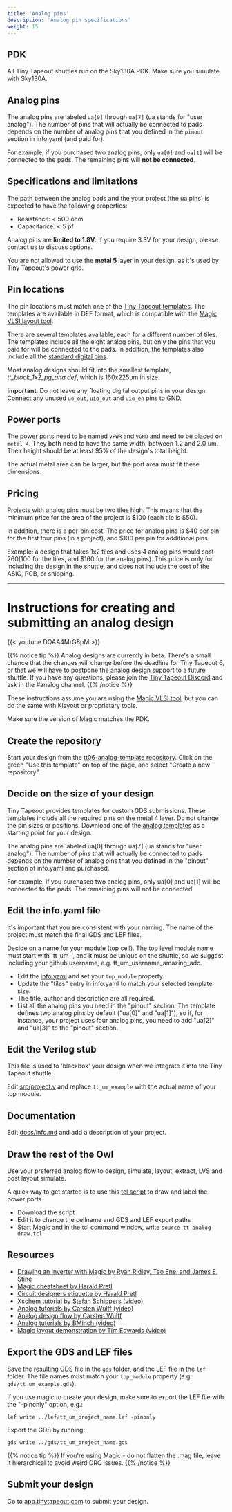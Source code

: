 ```yaml
---
title: 'Analog pins'
description: 'Analog pin specifications'
weight: 15
---
```


## PDK

All Tiny Tapeout shuttles run on the Sky130A PDK. Make sure you simulate with Sky130A.

## Analog pins

The analog pins are labeled `ua[0]` through `ua[7]` (ua stands for "user analog"). The number of pins that will actually be connected to pads depends on the number of analog pins that you defined in the `pinout` section in info.yaml (and paid for).

For example, if you purchased two analog pins, only `ua[0]` and `ua[1]` will be connected to the pads. The remaining pins will **not be connected**.

## Specifications and limitations

The path between the analog pads and the your project (the ua pins) is expected to have the following properties:

- Resistance: < 500 ohm
- Capacitance: < 5 pf

Analog pins are **limited to 1.8V**. If you require 3.3V for your design, please contact us to discuss options.

You are not allowed to use the **metal 5** layer in your design, as it's used by Tiny Tapeout's power grid.

## Pin locations

The pin locations must match one of the [Tiny Tapeout templates](https://github.com/TinyTapeout/tt-support-tools/tree/tt06/def/analog). The templates are available in DEF format, which is compatible with the [Magic VLSI layout tool](http://opencircuitdesign.com/magic/).

There are several templates available, each for a different number of tiles. The templates include all the eight analog pins, but only the pins that you paid for will be connected to the pads. In addition, the templates also include all the [standard digital pins](../gpio).

Most analog designs should fit into the smallest template, _tt_block_1x2_pg_ana.def_, which is 160x225um in size.

**Important**: Do not leave any floating digital output pins in your design. Connect any unused `uo_out`, `uio_out` and `uio_en` pins to GND.

## Power ports

The power ports need to be named `VPWR` and `VGND` and need to be placed on `metal 4`. They both need to have the same width, between 1.2 and 2.0 um. Their height should be at least 95% of the design's total height.

The actual metal area can be larger, but the port area must fit these dimensions.

## Pricing

Projects with analog pins must be two tiles high. This means that the minimum price for the area of the project is $100 (each tile is $50).

In addition, there is a per-pin cost. The price for analog pins is $40 per pin for the first four pins (in a project), and $100 per pin for additional pins.

Example: a design that takes 1x2 tiles and uses 4 analog pins would cost $260 ($100 for the tiles, and $160 for the analog pins). This price is only for including the design in the shuttle, and does not include the cost of the ASIC, PCB, or shipping.

---

# Instructions for creating and submitting an analog design

{{< youtube DQAA4MrG8pM >}}

{{% notice tip %}}
Analog designs are currently in beta. There's a small chance that the changes will change before the deadline for Tiny Tapeout 6, or that we will have to postpone the analog design support to a future shuttle. If you have any questions, please join the [Tiny Tapeout Discord](https://tinytapeout.com/discord) and ask in the #analog channel.
{{% /notice %}}

These instructions assume you are using the [Magic VLSI tool](http://opencircuitdesign.com/magic/), but you can do the same with Klayout or proprietary tools.

Make sure the version of Magic matches the PDK.

## Create the repository

Start your design from the [tt06-analog-template repository](https://github.com/TinyTapeout/tt06-analog-template). Click on the green "Use this template" on top of the page, and select "Create a new repository".

## Decide on the size of your design

Tiny Tapeout provides templates for custom GDS submissions. These templates include all the required pins on the metal 4 layer. Do not change the pin sizes or positions. 
Download one of the [analog templates](https://github.com/TinyTapeout/tt-support-tools/tree/tt06/def/analog) as a starting point for your design.

The analog pins are labeled ua[0] through ua[7] (ua stands for "user analog"). The number of pins that will actually be connected to pads depends on the number of analog pins that you defined in the "pinout" section of info.yaml and purchased. 

For example, if you purchased two analog pins, only ua[0] and ua[1] will be connected to the pads. The remaining pins will not be connected.

## Edit the info.yaml file

It's important that you are consistent with your naming. The name of the project must match the final GDS and LEF files.

Decide on a name for your module (top cell). The top level module name must start with 'tt_um_', and it must be unique on the shuttle, so we suggest including your github username, e.g. tt_um_username_amazing_adc.

* Edit the [info.yaml](info.yaml) and set your `top_module` property. 
* Update the "tiles" entry in info.yaml to match your selected template size.
* The title, author and description are all required.
* List all the analog pins you need in the "pinout" section. The template defines two analog pins by default ("ua[0]" and "ua[1]"), so if, for instance, your project uses four analog pins, you need to add "ua[2]" and "ua[3]" to the "pinout" section.

## Edit the Verilog stub

This file is used to 'blackbox' your design when we integrate it into the Tiny Tapeout shuttle.

Edit [src/project.v](src/project.v) and replace `tt_um_example` with the actual name of your top module.

## Documentation

Edit [docs/info.md](docs/info.md) and add a description of your project.

## Draw the rest of the Owl

Use your preferred analog flow to design, simulate, layout, extract, LVS and post layout simulate.

A quick way to get started is to use this [tcl script](https://gist.github.com/urish/ba71f2fa68505a1b665000bce08d3874) to draw and label the power ports.

* Download the script
* Edit it to change the cellname and GDS and LEF export paths
* Start Magic and in the tcl command window, write `source tt-analog-draw.tcl`

## Resources

* [Drawing an inverter with Magic by Ryan Ridley, Teo Ene, and James E. Stine](https://docs.google.com/document/d/1hSLKsz9xcEJgAMmYYer5cDwvPqas9_JGRUAgEORx1Yw/edit#heading=h.j6gtadx04fb6)
* [Magic cheatsheet by Harald Pretl](https://github.com/iic-jku/osic-multitool/blob/main/magic-cheatsheet/magic_cheatsheet.pdf)
* [Circuit designers etiquette by Harald Pretl](https://github.com/iic-jku/Circuit-Designers-Etiquette)
* [Xschem tutorial by Stefan Schippers (video)](https://www.youtube.com/watch?v=q3ZcpSkVVuc)
* [Analog tutorials by Carsten Wulff (video)](https://www.youtube.com/playlist?list=PLybHXZ9FyEhZfwQTKrLhm6ZZm4IDfGGla)
* [Analog design flow by Carsten Wulff](https://analogicus.com/rply_ex0_sky130nm/tutorial)
* [Analog tutorials by BMinch (video)](https://www.youtube.com/watch?v=iLY49tnKbz4)
* [Magic layout demonstration by Tim Edwards (video)](https://youtu.be/XvBpqKwzrFY?si=AyL0Wr3V4gb954yx)

## Export the GDS and LEF files

Save the resulting GDS file in the `gds` folder, and the LEF file in the `lef` folder. The file names must match your `top_module` property (e.g. `gds/tt_um_example.gds`). 

If you use magic to create your design, make sure to export the LEF file with the "-pinonly" option, e.g.:

```
lef write ../lef/tt_um_project_name.lef -pinonly
```

Export the GDS by running:

```
gds write ../gds/tt_um_project_name.gds
```

{{% notice tip %}}
If you're using Magic - do not flatten the .mag file, leave it hierarchical to avoid weird DRC issues.
{{% /notice %}}

## Submit your design

Go to [app.tinytapeout.com](https://app.tinytapeout.com) to submit your design.
